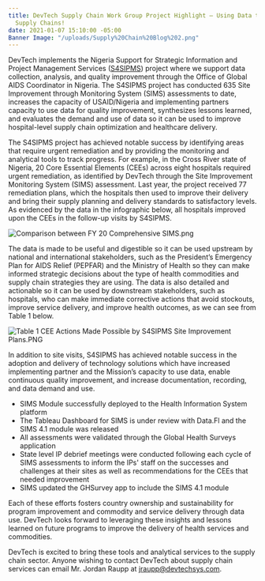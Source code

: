 ```yaml
---
title: DevTech Supply Chain Work Group Project Highlight – Using Data to Inform Health
  Supply Chains!
date: 2021-01-07 15:10:00 -05:00
Banner Image: "/uploads/Supply%20Chain%20Blog%202.png"
---
```


DevTech implements the Nigeria Support for Strategic Information and Project Management Services ([S4SIPMS](https://devtechsys.com/projects/Nigeria-Support-for-Strategic-Information-and-Project-Management-Services-(S4SIPMS)/)) project where we support data collection, analysis, and quality improvement through the Office of Global AIDS Coordinator in Nigeria. The S4SIPMS project has conducted 635 Site Improvement through Monitoring System (SIMS) assessments to date, increases the capacity of USAID/Nigeria and implementing partners capacity to use data for quality improvement, synthesizes lessons learned, and evaluates the demand and use of data so it can be used to improve hospital-level supply chain optimization and healthcare delivery. 

The S4SIPMS project has achieved notable success by identifying areas that require urgent remediation and by providing the monitoring and analytical tools to track progress. For example, in the Cross River state of Nigeria, 20 Core Essential Elements (CEEs) across eight hospitals required urgent remediation, as identified by DevTech through the Site Improvement Monitoring System (SIMS) assessment. Last year, the project received 77 remediation plans, which the hospitals then used to improve their delivery and bring their supply planning and delivery standards to satisfactory levels. As evidenced by the data in the infographic below, all hospitals improved upon the CEEs in the follow-up visits by S4SIPMS. 

![Comparison between FY 20 Comprehensive SIMS.png](/uploads/Comparison%20between%20FY%2020%20Comprehensive%20SIMS.png)

The data is made to be useful and digestible so it can be used upstream by national and international stakeholders, such as the President’s Emergency Plan for AIDS Relief (PEPFAR) and the Ministry of Health so they can make informed strategic decisions about the type of health commodities and supply chain strategies they are using. The data is also detailed and actionable so it can be used by downstream stakeholders, such as hospitals, who can make immediate corrective actions that avoid stockouts, improve service delivery, and improve health outcomes, as we can see from Table 1 below.

![Table 1 CEE Actions Made Possible by S4SIPMS Site Improvement Plans.PNG](/uploads/Table%201%20CEE%20Actions%20Made%20Possible%20by%20S4SIPMS%20Site%20Improvement%20Plans.PNG)

In addition to site visits, S4SIPMS has achieved notable success in the adoption and delivery of technology solutions which have increased implementing partner and the Mission’s capacity to use data, enable continuous quality improvement, and increase documentation, recording, and data demand and use.

* SIMS Module successfully deployed to the Health Information System platform 
* The Tableau Dashboard for SIMS is under review with Data.Fl and the SIMS 4.1 module was released 
* All assessments were validated through the Global Health Surveys application
* State level IP debrief meetings were conducted following each cycle of SIMS assessments to inform the IPs' staff on the successes and challenges at their sites as well as recommendations for the CEEs that needed improvement
* SIMS updated the GHSurvey app to include the SIMS 4.1 module

Each of these efforts fosters country ownership and sustainability for program improvement and commodity and service delivery through data use. DevTech looks forward to leveraging these insights and lessons learned on future programs to improve the delivery of health services and commodities.


DevTech is excited to bring these tools and analytical services to the supply chain sector. Anyone wishing to contact DevTech about supply chain services can email Mr. Jordan Raupp at jraupp@devtechsys.com.


